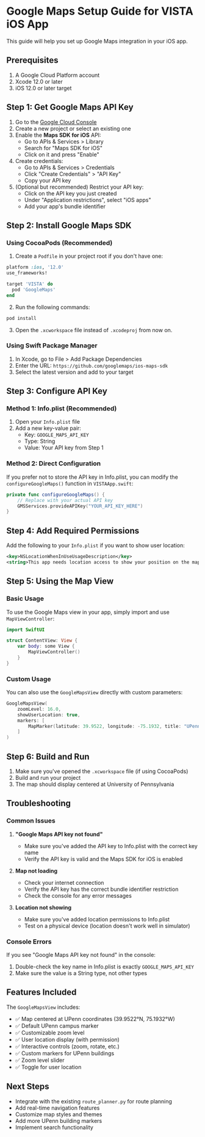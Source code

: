 # Google Maps Setup Guide for VISTA iOS App

This guide will help you set up Google Maps integration in your iOS app.

## Prerequisites

1. A Google Cloud Platform account
2. Xcode 12.0 or later
3. iOS 12.0 or later target

## Step 1: Get Google Maps API Key

1. Go to the [Google Cloud Console](https://console.cloud.google.com/)
2. Create a new project or select an existing one
3. Enable the **Maps SDK for iOS** API:
   - Go to APIs & Services > Library
   - Search for "Maps SDK for iOS"
   - Click on it and press "Enable"
4. Create credentials:
   - Go to APIs & Services > Credentials
   - Click "Create Credentials" > "API Key"
   - Copy your API key
5. (Optional but recommended) Restrict your API key:
   - Click on the API key you just created
   - Under "Application restrictions", select "iOS apps"
   - Add your app's bundle identifier

## Step 2: Install Google Maps SDK

### Using CocoaPods (Recommended)

1. Create a `Podfile` in your project root if you don't have one:
```ruby
platform :ios, '12.0'
use_frameworks!

target 'VISTA' do
  pod 'GoogleMaps'
end
```

2. Run the following commands:
```bash
pod install
```

3. Open the `.xcworkspace` file instead of `.xcodeproj` from now on.

### Using Swift Package Manager

1. In Xcode, go to File > Add Package Dependencies
2. Enter the URL: `https://github.com/googlemaps/ios-maps-sdk`
3. Select the latest version and add to your target

## Step 3: Configure API Key

### Method 1: Info.plist (Recommended)

1. Open your `Info.plist` file
2. Add a new key-value pair:
   - Key: `GOOGLE_MAPS_API_KEY`
   - Type: String
   - Value: Your API key from Step 1

### Method 2: Direct Configuration

If you prefer not to store the API key in Info.plist, you can modify the `configureGoogleMaps()` function in `VISTAApp.swift`:

```swift
private func configureGoogleMaps() {
    // Replace with your actual API key
    GMSServices.provideAPIKey("YOUR_API_KEY_HERE")
}
```

## Step 4: Add Required Permissions

Add the following to your `Info.plist` if you want to show user location:

```xml
<key>NSLocationWhenInUseUsageDescription</key>
<string>This app needs location access to show your position on the map.</string>
```

## Step 5: Using the Map View

### Basic Usage

To use the Google Maps view in your app, simply import and use `MapViewController`:

```swift
import SwiftUI

struct ContentView: View {
    var body: some View {
        MapViewController()
    }
}
```

### Custom Usage

You can also use the `GoogleMapsView` directly with custom parameters:

```swift
GoogleMapsView(
    zoomLevel: 16.0,
    showUserLocation: true,
    markers: [
        MapMarker(latitude: 39.9522, longitude: -75.1932, title: "UPenn", snippet: "University of Pennsylvania")
    ]
)
```

## Step 6: Build and Run

1. Make sure you've opened the `.xcworkspace` file (if using CocoaPods)
2. Build and run your project
3. The map should display centered at University of Pennsylvania

## Troubleshooting

### Common Issues

1. **"Google Maps API key not found"**
   - Make sure you've added the API key to Info.plist with the correct key name
   - Verify the API key is valid and the Maps SDK for iOS is enabled

2. **Map not loading**
   - Check your internet connection
   - Verify the API key has the correct bundle identifier restriction
   - Check the console for any error messages

3. **Location not showing**
   - Make sure you've added location permissions to Info.plist
   - Test on a physical device (location doesn't work well in simulator)

### Console Errors

If you see "Google Maps API key not found" in the console:
1. Double-check the key name in Info.plist is exactly `GOOGLE_MAPS_API_KEY`
2. Make sure the value is a String type, not other types

## Features Included

The `GoogleMapsView` includes:
- ✅ Map centered at UPenn coordinates (39.9522°N, 75.1932°W)
- ✅ Default UPenn campus marker
- ✅ Customizable zoom level
- ✅ User location display (with permission)
- ✅ Interactive controls (zoom, rotate, etc.)
- ✅ Custom markers for UPenn buildings
- ✅ Zoom level slider
- ✅ Toggle for user location

## Next Steps

- Integrate with the existing `route_planner.py` for route planning
- Add real-time navigation features
- Customize map styles and themes
- Add more UPenn building markers
- Implement search functionality 